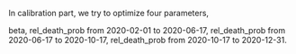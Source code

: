 In calibration part, we try to optimize four parameters,

beta, 
rel_death_prob from 2020-02-01 to 2020-06-17, 
rel_death_prob from 2020-06-17 to 2020-10-17, 
rel_death_prob from 2020-10-17 to 2020-12-31.
